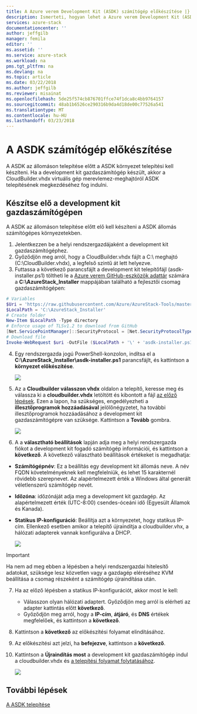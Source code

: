 ```yaml
---
title: A Azure verem Development Kit (ASDK) számítógép előkészítése |} Microsoft Docs
description: Ismerteti, hogyan lehet a Azure verem Development Kit (ASDK) számítógép ASDK telepítés előkészítéséhez.
services: azure-stack
documentationcenter: ''
author: jeffgilb
manager: femila
editor: ''
ms.assetid: ''
ms.service: azure-stack
ms.workload: na
pms.tgt_pltfrm: na
ms.devlang: na
ms.topic: article
ms.date: 03/22/2018
ms.author: jeffgilb
ms.reviewer: misainat
ms.openlocfilehash: 5de25f574cb876701ffce74f1dca8c4bb9764157
ms.sourcegitcommit: 48ab1b6526ce290316b9da4d18de00c77526a541
ms.translationtype: MT
ms.contentlocale: hu-HU
ms.lasthandoff: 03/23/2018
---
```

# <a name="prepare-the-asdk-host-computer"></a>A ASDK számítógép előkészítése
A ASDK az állomáson telepítése előtt a ASDK környezet telepítési kell készíteni. Ha a development kit gazdaszámítógép készült, akkor a CloudBuilder.vhdx virtuális gép merevlemez-meghajtóról ASDK telepítésének megkezdéséhez fog indulni.

## <a name="prepare-the-development-kit-host-computer"></a>Készítse elő a development kit gazdaszámítógépen
A ASDK az állomáson telepítése előtt elő kell készíteni a ASDK állomás számítógépes környezetekben.
1. Jelentkezzen be a helyi rendszergazdájaként a development kit gazdaszámítógéphez.
2. Győződjön meg arról, hogy a CloudBuilder.vhdx fájlt a C:\ meghajtó (C:\CloudBuilder.vhdx), a legfelső szintű át lett helyezve.
3. Futtassa a következő parancsfájlt a development kit telepítőfájl (asdk-installer.ps1) töltheti le a [Azure verem GitHub-eszközök adattár](https://github.com/Azure/AzureStack-Tools) számára a **C:\AzureStack_Installer** mappájában található a fejlesztői csomag gazdaszámítógépen:

  ```powershell
  # Variables
  $Uri = 'https://raw.githubusercontent.com/Azure/AzureStack-Tools/master/Deployment/asdk-installer.ps1'
  $LocalPath = 'C:\AzureStack_Installer'
  # Create folder
  New-Item $LocalPath -Type directory
  # Enforce usage of TLSv1.2 to download from GitHub
  [Net.ServicePointManager]::SecurityProtocol = [Net.SecurityProtocolType]::Tls12
  # Download file
  Invoke-WebRequest $uri -OutFile ($LocalPath + '\' + 'asdk-installer.ps1')
  ```

4. Egy rendszergazda jogú PowerShell-konzolon, indítsa el a **C:\AzureStack_Installer\asdk-installer.ps1** parancsfájlt, és kattintson a **környezet előkészítése**.

    ![](media/asdk-prepare-host/1.PNG) 

5. Az a **Cloudbuilder válasszon vhdx** oldalon a telepítő, keresse meg és válassza ki a **cloudbuilder.vhdx** letöltött és kibontott a fájl [az előző lépések](asdk-download.md). Ezen a lapon, ha szükséges, engedélyezheti a **illesztőprogramok hozzáadásával** jelölőnégyzetet, ha további illesztőprogramok hozzáadásához a development kit gazdaszámítógépre van szüksége. Kattintson a **Tovább** gombra.  

    ![](media/asdk-prepare-host/2.PNG)

6. A a **választható beállítások** lapján adja meg a helyi rendszergazda fiókot a development kit fogadó számítógép információi, és kattintson a **következő**. A következő választható beállítások értékeket is megadhatja:
  - **Számítógépnév**: Ez a beállítás egy development kit állomás neve. A név FQDN követelményeknek kell megfelelniük, és lehet 15 karakternél rövidebb szerepnevet. Az alapértelmezett érték a Windows által generált véletlenszerű számítógép nevét.
  - **Időzóna**: időzónáját adja meg a development kit gazdagép. Az alapértelmezett érték (UTC-8:00) csendes-óceáni idő (Egyesült Államok és Kanada).
  - **Statikus IP-konfiguráció**: Beállítja azt a környezetet, hogy statikus IP-cím. Ellenkező esetben amikor a telepítő újraindítja a cloudbuilder.vhx, a hálózati adapterek vannak konfigurálva a DHCP.

    ![](media/asdk-prepare-host/3.PNG)

  > [!IMPORTANT]
  > Ha nem ad meg ebben a lépésben a helyi rendszergazdai hitelesítő adatokat, szüksége lesz közvetlen vagy a gazdagép eléréséhez KVM beállítása a csomag részeként a számítógép újraindítása után.

7. Ha az előző lépésben a statikus IP-konfigurációt, akkor most le kell:
    - Válasszon olyan hálózati adaptert. Győződjön meg arról is elérheti az adapter kattintás előtt **következő**.
    - Győződjön meg arról, hogy a **IP-cím**, **átjáró**, és **DNS** értékek megfelelőek, és kattintson a **következő**.
13. Kattintson a **következő** az előkészítési folyamat elindításához.
14. Az előkészítési azt jelzi, ha **befejezve**, kattintson a **következő**.
15. Kattintson a **Újraindítás most** a development kit gazdaszámítógép indul a cloudbuilder.vhdx és [a telepítési folyamat folytatásához](asdk-install.md).

    ![](media/asdk-prepare-host/4.PNG)


## <a name="next-steps"></a>További lépések
[A ASDK telepítése](asdk-install.md)